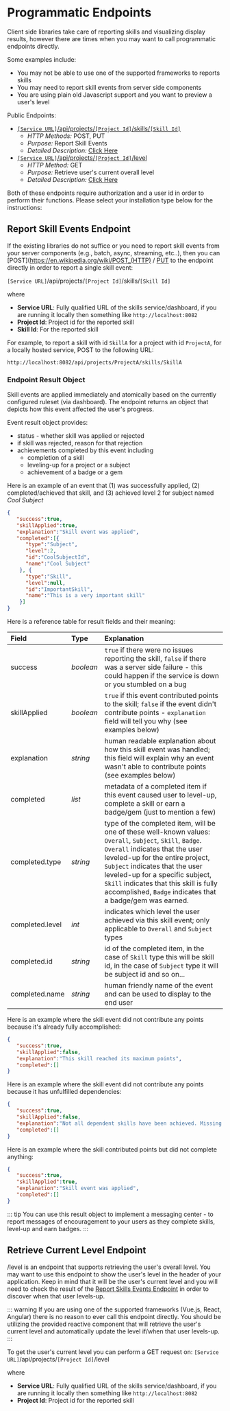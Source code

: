 # Programmatic Endpoints

Client side libraries take care of reporting skills and visualizing display results, however there are times when you may want to call programmatic endpoints directly. 

Some examples include:
- You may not be able to use one of the supported frameworks to reports skills
- You may need to report skill events from server side components
- You are using plain old Javascript support and you want to preview a user's level

Public Endpoints:
- [``[Service URL]``/api/projects/``[Project Id]``/skills/``[Skill Id]``](#report-skill-events-endpoint)
  - *HTTP Methods:* POST, PUT
  - *Purpose:* Report Skill Events
  - *Detailed Description:* [Click Here](#report-skill-events-endpoint)
- [``[Service URL]``/api/projects/``[Project Id]``/level](#retrieve-current-level-endpoint)
  - *HTTP Method:* GET
  - *Purpose:* Retrieve user's current overall level
  - *Detailed Description:* [Click Here](#retrieve-current-level-endpoint)

Both of these endpoints require authorization and a user id in order to perform their functions. 
Please select your installation type below for the instructions:

<form-and-pki 
    pki-path="/skills-client/auth/endpointsAuthPKI.html"
    form-path="/skills-client/auth/endpointsFormPKI.html"/>

## Report Skill Events Endpoint

If the existing libraries do not suffice or you need to report skill events from your server components (e.g., batch, async, streaming, etc..),
then you can [POST](https://en.wikipedia.org/wiki/POST_(HTTP) / [PUT](https://en.wikipedia.org/wiki/Hypertext_Transfer_Protocol#Request_methods) to the endpoint directly in order to report a single skill event:

``[Service URL]``/api/projects/``[Project Id]``/skills/``[Skill Id]``

where
- **Service URL**: Fully qualified URL of the skills service/dashboard, if you are running it locally then something like ``http://localhost:8082`` 
- **Project Id**: Project id for the reported skill
- **Skill Id**: For the reported skill

For example, to report a skill with id ``SkillA`` for a project with id ``ProjectA``, for a locally hosted service, POST to the following URL: 

```
http://localhost:8082/api/projects/ProjectA/skills/SkillA
```

### Endpoint Result Object 

Skill events are applied immediately and atomically based on the currently configured ruleset (via dashboard). 
The endpoint returns an object that depicts how this event affected the user's progress. 

Event result object provides:
- status - whether skill was applied or rejected
- if skill was rejected, reason for that rejection
- achievements completed by this event including 
  - completion of a skill
  - leveling-up for a project or a subject
  - achievement of a badge or a gem

Here is an example of an event that (1) was successfully applied, (2) completed/achieved that skill, and (3) achieved level 2 for subject named *Cool Subject* 

```json
{
   "success":true,
   "skillApplied":true,
   "explanation":"Skill event was applied",
   "completed":[{
      "type":"Subject",
      "level":2,
      "id":"CoolSubjectId",
      "name":"Cool Subject"
    }, {
      "type":"Skill",
      "level":null,
      "id":"ImportantSkill",
      "name":"This is a very important skill"
    }]
}
```

Here is a reference table for result fields and their meaning:

| Field | Type | Explanation | 
| :------- | :----------- | :----------- | 
| success | *boolean* | ``true`` if there were no issues reporting the skill, ``false`` if there was a server side failure - this could happen if the service is down or you stumbled on a bug |
| skillApplied | *boolean* | ``true`` if this event contributed points to the skill; ``false`` if the event didn't contribute points - ``explanation`` field will tell you why (see examples below) |
| explanation | *string* | human readable explanation about how this skill event was handled; this field will explain why an event wasn't able to contribute points (see examples below) |
| completed | *list* | metadata of a completed item if this event caused user to level-up, complete a skill or earn a badge/gem (just to mention a few) | 
| completed.type | *string* | type of the completed item, will be one of these well-known values: ``Overall``, ``Subject``, ``Skill``, ``Badge``. ``Overall`` indicates that the user leveled-up for the entire project, ``Subject`` indicates that the user leveled-up for a specific subject, ``Skill`` indicates that this skill is fully accomplished, ``Badge`` indicates that a badge/gem was earned. |
| completed.level | *int* | indicates which level the user achieved via this skill event; only applicable to ``Overall`` and ``Subject`` types |
| completed.id | *string* | id of the completed item, in the case of ``Skill`` type this will be skill id, in the case of ``Subject`` type it will be subject id and so on... |
| completed.name | *string* | human friendly name of the event and can be used to display to the end user | 
 
Here is an example where the skill event did not contribute any points because it's already fully accomplished: 
```json
{
   "success":true,
   "skillApplied":false,
   "explanation":"This skill reached its maximum points",
   "completed":[]
}
``` 

Here is an example where the skill event did not contribute any points because it has unfulfilled dependencies: 
```json
{
   "success":true,
   "skillApplied":false,
   "explanation":"Not all dependent skills have been achieved. Missing achievements for 1 out of 1. Waiting on completion of [FirstProject:skill1Skill].",
   "completed":[]
}
```
Here is an example where the skill contributed points but did not complete anything:
```json
{
   "success":true,
   "skillApplied":true,
   "explanation":"Skill event was applied",
   "completed":[]
}
```

::: tip
You can use this result object to implement a messaging center - to report messages of encouragement to your users as they complete skills, level-up and earn badges. 
:::

## Retrieve Current Level Endpoint

/level is an endpoint that supports retrieving the user's overall level. You may want to use this endpoint to show the user's level in the header of your application. 
Keep in mind that it will be the user's current level and you will need to check the result of the [Report Skills Events Endpoint](#report-skill-events-endpoint) in order to discover when that user levels-up. 

::: warning
If you are using one of the supported frameworks (Vue.js, React, Angular) there is no reason to ever call this endpoint directly. 
You should be utilizing the provided reactive component that will retrieve the user's current level and automatically update the level if/when that user levels-up.  
::: 

To get the user's current level you can perform a GET request on:
``[Service URL]``/api/projects/``[Project Id]``/level

where
- **Service URL**: Fully qualified URL of the skills service/dashboard, if you are running it locally then something like ``http://localhost:8082`` 
- **Project Id**: Project id for the reported skill
